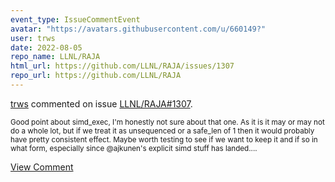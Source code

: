 ```yaml
---
event_type: IssueCommentEvent
avatar: "https://avatars.githubusercontent.com/u/660149?"
user: trws
date: 2022-08-05
repo_name: LLNL/RAJA
html_url: https://github.com/LLNL/RAJA/issues/1307
repo_url: https://github.com/LLNL/RAJA
---
```


<a href='https://github.com/trws' target='_blank'>trws</a> commented on issue <a href='https://github.com/LLNL/RAJA/issues/1307' target='_blank'>LLNL/RAJA#1307</a>.

<small>Good point about simd_exec, I'm honestly not sure about that one.  As it is it may or may not do a whole lot, but if we treat it as unsequenced or a safe_len of 1 then it would probably have pretty consistent effect.  Maybe worth testing to see if we want to keep it and if so in what form, especially since @ajkunen's explicit simd stuff has landed....</small>

<a href='https://github.com/LLNL/RAJA/issues/1307' target='_blank'>View Comment</a>